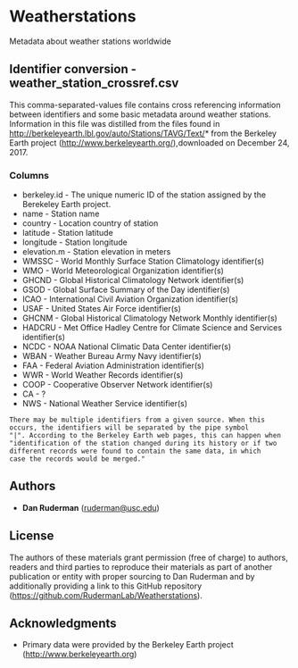 # Weatherstations

Metadata about weather stations worldwide

## Identifier conversion - weather_station_crossref.csv

This comma-separated-values file contains cross referencing
information between identifiers and some basic metadata around weather
stations. Information in this file was distilled from the files found
in http://berkeleyearth.lbl.gov/auto/Stations/TAVG/Text/* from the
Berkeley Earth project (http://www.berkeleyearth.org/),downloaded on
December 24, 2017.

### Columns

* berkeley.id - The unique numeric ID of the station assigned by the
Berekeley Earth project.
* name - Station name
* country - Location country of station
* latitude - Station latitude
* longitude - Station longitude
* elevation.m - Station elevation in meters
* WMSSC - World Monthly Surface Station Climatology identifier(s)
* WMO - World Meteorological Organization identifier(s)
* GHCND - Global Historical Climatology Network identifier(s)
* GSOD - Global Surface Summary of the Day identifier(s)
* ICAO - International Civil Aviation Organization identifier(s)
* USAF - United States Air Force identifier(s)
* GHCNM - Global Historical Climatology Network Monthly identifier(s)
* HADCRU - Met Office Hadley Centre for Climate Science and Services
identifier(s)
* NCDC - NOAA National Climatic Data Center identifier(s)
* WBAN - Weather Bureau Army Navy identifier(s)
* FAA - Federal Aviation Administration identifier(s)
* WWR - World Weather Records identifier(s)
* COOP - Cooperative Observer Network identifier(s)
* CA - ?
* NWS - National Weather Service identifier(s)

```
There may be multiple identifiers from a given source. When this
occurs, the identifiers will be separated by the pipe symbol
"|". According to the Berkeley Earth web pages, this can happen when
"identification of the station changed during its history or if two
different records were found to contain the same data, in which
case the records would be merged."
```


## Authors

* **Dan Ruderman** (ruderman@usc.edu)

## License

The authors of these materials grant permission (free of charge) to
authors, readers and third parties to reproduce their materials as
part of another publication or entity with proper sourcing to Dan
Ruderman and by additionally providing a link to this GitHub repository
(https://github.com/RudermanLab/Weatherstations).


## Acknowledgments

* Primary data were provided by the Berkeley Earth project (http://www.berkeleyearth.org)


